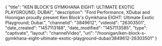 {
    "title": "KEN BLOCK'S GYMKHANA EIGHT: ULTIMATE EXOTIC PLAYGROUND; DUBAI",
    "description": "Ford Performance, XDubai and Hoonigan proudly present Ken Block's Gymkhana EIGHT: Ultimate Exotic Playground; Dubai.",
    "channelid": "3849612",
    "videoid": "26303501",
    "date_created": "1457113188",
    "date_modified": "1457113585",
    "type": "captivate",
    "layout": "channelVideo",
    "url": "\/hoonigan\/ken-block-s-gymkhana-eight-ultimate-exotic-playground-dubai\/3849612-26303501"
}